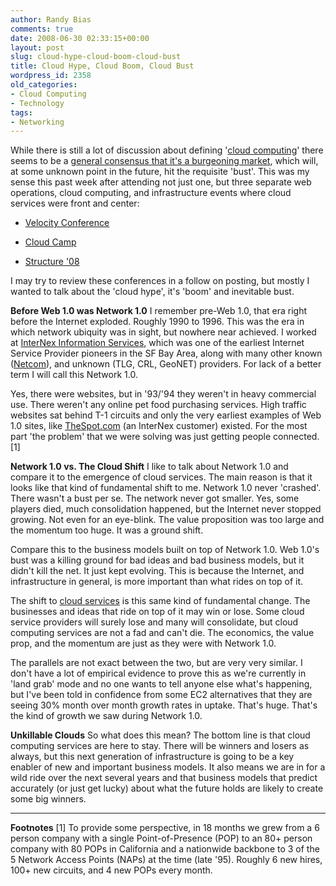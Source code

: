 ```yaml
---
author: Randy Bias
comments: true
date: 2008-06-30 02:33:15+00:00
layout: post
slug: cloud-hype-cloud-boom-cloud-bust
title: Cloud Hype, Cloud Boom, Cloud Bust
wordpress_id: 2358
old_categories:
- Cloud Computing
- Technology
tags:
- Networking
---
```


While there is still a lot of discussion about defining '[cloud computing](http://en.wikipedia.org/wiki/Cloud_computing)' there seems to be a [general consensus that it's a burgeoning market](http://news.cnet.com/8301-13953_3-9978153-80.html), which will, at some unknown point in the future, hit the requisite 'bust'.  This was my sense this past week after attending not just one, but three separate web operations, cloud computing, and infrastructure events where cloud services were front and center:



  * [Velocity Conference](http://en.oreilly.com/velocity2008/public/content/home)

  * [Cloud Camp](http://www.cloudcamp.com)

  * [Structure '08](http://events.gigaom.com/structure/08/)

I may try to review these conferences in a follow on posting, but mostly I wanted to talk about the 'cloud hype', it's 'boom' and inevitable bust.

**Before Web 1.0 was Network 1.0**
I remember pre-Web 1.0, that era right before the Internet exploded.  Roughly 1990 to 1996.  This was the era in which network ubiquity was in sight, but nowhere near achieved.  I worked at [InterNex Information Services](http://web.archive.org/web/19961231030655/http://www.internex.net/), which was one of the earliest Internet Service Provider pioneers in the SF Bay Area, along with many other known ([Netcom](http://en.wikipedia.org/wiki/Netcom_%28USA%29)), and unknown (TLG, CRL, GeoNET) providers.  For lack of a better term I will call this Network 1.0.

Yes, there were websites, but in '93/'94 they weren't in heavy commercial use.  There weren't any online pet food purchasing services.  High traffic websites sat behind T-1 circuits and only the very earliest examples of Web 1.0 sites, like [TheSpot.com](http://en.wikipedia.org/wiki/The_Spot) (an InterNex customer) existed.  For the most part 'the problem' that we were solving was just getting people connected.[1]

**Network 1.0 vs. The Cloud Shift**
I like to talk about Network 1.0 and compare it to the emergence of cloud services.  The main reason is that it looks like that kind of fundamental shift to me.  Network 1.0 never 'crashed'.  There wasn't a bust per se.  The network never got smaller.  Yes, some players died, much consolidation happened, but the Internet never stopped growing.  Not even for an eye-blink.  The value proposition was too large and the momentum too huge.  It was a ground shift.

Compare this to the business models built on top of Network 1.0.  Web 1.0's bust was a killing ground for bad ideas and bad business models, but it didn't kill the net.  It just kept evolving.  This is because the Internet, and infrastructure in general, is more important than what rides on top of it.

The shift to [cloud services](http://neotactics.com/blog/technology/short-sighted-about-cloud-computing) is this same kind of fundamental change.  The businesses and ideas that ride on top of it may win or lose.  Some cloud service providers will surely lose and many will consolidate, but cloud computing services are not a fad and can't die.  The economics, the value prop, and the momentum are just as they were with Network 1.0.

The parallels are not exact between the two, but are very very similar.  I don't have a lot of empirical evidence to prove this as we're currently in 'land grab' mode and no one wants to tell anyone else what's happening, but I've been told in confidence from some EC2 alternatives that they are seeing 30% month over month growth rates in uptake.  That's huge.  That's the kind of growth we saw during Network 1.0.

**Unkillable Clouds**
So what does this mean?  The bottom line is that cloud computing services are here to stay.  There will be winners and losers as always, but this next generation of infrastructure is going to be a key enabler of new and important business models.  It also means we are in for a wild ride over the next several years and that business models that predict accurately (or just get lucky) about what the future holds are likely to create some big winners.



* * *


**Footnotes**
[1] To provide some perspective, in 18 months we grew from a 6 person company with a single Point-of-Presence (POP) to an 80+ person company with 80 POPs in California and a nationwide backbone to 3 of the 5 Network Access Points (NAPs) at the time (late '95).  Roughly 6 new hires, 100+ new circuits, and 4 new POPs every month.
